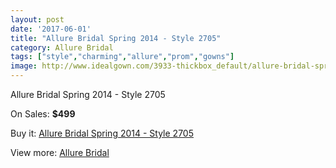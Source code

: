```yaml
---
layout: post
date: '2017-06-01'
title: "Allure Bridal Spring 2014 - Style 2705"
category: Allure Bridal
tags: ["style","charming","allure","prom","gowns"]
image: http://www.idealgown.com/3933-thickbox_default/allure-bridal-spring-2014-style-2705.jpg
---
```

Allure Bridal Spring 2014 - Style 2705

On Sales: **$499**
<a href="https://www.idealgown.com/en/allure-bridal/1827-allure-bridal-spring-2014-style-2705.html"><amp-img layout="responsive" width="600" height="600" src="//www.idealgown.com/3933-thickbox_default/allure-bridal-spring-2014-style-2705.jpg" alt="Allure Bridal Spring 2014 - Style 2705 0" /></a>
<a href="https://www.idealgown.com/en/allure-bridal/1827-allure-bridal-spring-2014-style-2705.html"><amp-img layout="responsive" width="600" height="600" src="//www.idealgown.com/3935-thickbox_default/allure-bridal-spring-2014-style-2705.jpg" alt="Allure Bridal Spring 2014 - Style 2705 1" /></a>
<a href="https://www.idealgown.com/en/allure-bridal/1827-allure-bridal-spring-2014-style-2705.html"><amp-img layout="responsive" width="600" height="600" src="//www.idealgown.com/3934-thickbox_default/allure-bridal-spring-2014-style-2705.jpg" alt="Allure Bridal Spring 2014 - Style 2705 2" /></a>

Buy it: [Allure Bridal Spring 2014 - Style 2705](https://www.idealgown.com/en/allure-bridal/1827-allure-bridal-spring-2014-style-2705.html "Allure Bridal Spring 2014 - Style 2705")

View more: [Allure Bridal](https://www.idealgown.com/en/29-allure-bridal "Allure Bridal")